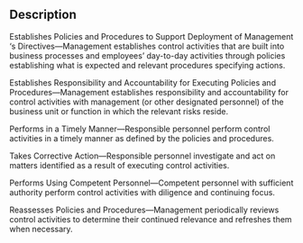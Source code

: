 ## Description

Establishes Policies and Procedures to Support Deployment of Management ‘s Directives—Management establishes control activities that are built into business processes and employees’ day-to-day activities through policies establishing what is expected and relevant procedures specifying actions.

Establishes Responsibility and Accountability for Executing Policies and Procedures—Management establishes responsibility and accountability for control activities with management (or other designated personnel) of the business unit or function in which the relevant risks reside.

Performs in a Timely Manner—Responsible personnel perform control activities in a timely manner as defined by the policies and procedures.

Takes Corrective Action—Responsible personnel investigate and act on matters identified as a result of executing control activities.

Performs Using Competent Personnel—Competent personnel with sufficient authority perform control activities with diligence and continuing focus.

Reassesses Policies and Procedures—Management periodically reviews control activities to determine their continued relevance and refreshes them when necessary.